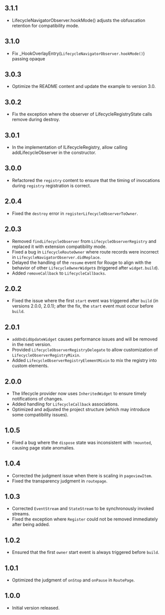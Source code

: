 ## 3.1.1

- LifecycleNavigatorObserver.hookMode() adjusts the obfuscation retention for compatibility mode.

## 3.1.0

- Fix _HookOverlayEntry(`LifecycleNavigatorObserver.hookMode()`) passing opaque

## 3.0.3

- Optimize the README content and update the example to version 3.0.

## 3.0.2

- Fix the exception where the observer of LifecycleRegistryState calls remove during destroy.

## 3.0.1

- In the implementation of ILifecycleRegistry, allow calling addLifecycleObserver in the
  constructor.

## 3.0.0

- Refactored the `registry` content to ensure that the timing of invocations during `registry`
  registration is correct.

## 2.0.4

- Fixed the `destroy` error in `registerLifecycleObserverToOwner`.

## 2.0.3

- Removed `findLifecycleObserver` from `LifecycleObserverRegistry` and replaced it with extension
  compatibility mode.
- Fixed a bug in `LifecycleRouteOwner` where route records were incorrect
  in `LifecycleNavigatorObserver.didReplace`.
- Delayed the handling of the `resume` event for Rouge to align with the behavior of
  other `LifecycleOwnerWidget`s (triggered after `widget.build`).
- Added `removeCallback` to `LifecycleCallbacks`.

## 2.0.2

- Fixed the issue where the first `start` event was triggered after `build` (in versions 2.0.0,
  2.0.1); after the fix, the `start` event must occur before `build`.

## 2.0.1

- `addOnDidUpdateWidget` causes performance issues and will be removed in the next version.
- Provided `LifecycleObserverRegistryDelegate` to allow customization
  of `LifecycleObserverRegistryMixin`.
- Added `LifecycleObserverRegistryElementMixin` to mix the registry into custom elements.

## 2.0.0

- The lifecycle provider now uses `InheritedWidget` to ensure timely notifications of changes.
- Added handling for `LifecycleCallback` associations.
- Optimized and adjusted the project structure (which may introduce some compatibility issues).

## 1.0.5

- Fixed a bug where the `dispose` state was inconsistent with `!mounted`, causing page state
  anomalies.

## 1.0.4

- Corrected the judgment issue when there is scaling in `pageviewItem`.
- Fixed the transparency judgment in `routepage`.

## 1.0.3

- Corrected `EventStream` and `StateStream` to be synchronously invoked streams.
- Fixed the exception where `Register` could not be removed immediately after being added.

## 1.0.2

- Ensured that the first `owner` start event is always triggered before `build`.

## 1.0.1

- Optimized the judgment of `onStop` and `onPause` in `RoutePage`.

## 1.0.0

- Initial version released.
